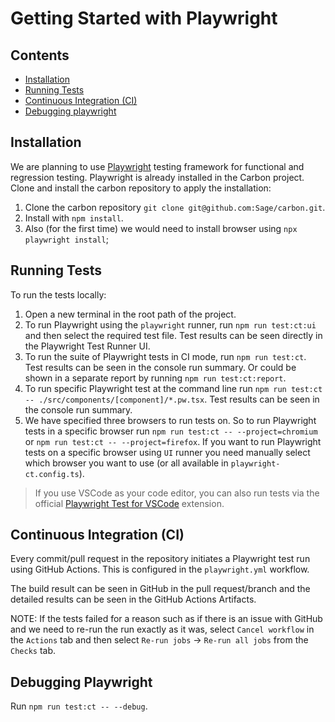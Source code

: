 # Getting Started with Playwright

## Contents

- [Installation](#installation)
- [Running Tests](#running-tests)
- [Continuous Integration (CI)](#continuous-integration-ci)
- [Debugging playwright](#debugging-playwright)

## Installation

We are planning to use [Playwright](https://playwright.dev) testing framework for functional and regression testing. Playwright is already installed in the Carbon project. Clone and install the carbon repository to apply the installation:

1. Clone the carbon repository `git clone git@github.com:Sage/carbon.git`.
2. Install with `npm install`.
3. Also (for the first time) we would need to install browser using `npx playwright install`;

## Running Tests

To run the tests locally:

1. Open a new terminal in the root path of the project.
2. To run Playwright using the `playwright` runner, run `npm run test:ct:ui` and then select the required test file. Test results can be seen directly in the Playwright Test Runner UI.
3. To run the suite of Playwright tests in CI mode, run `npm run test:ct`. Test results can be seen in the console run summary. Or could be shown in a separate report by running `npm run test:ct:report`.
4. To run specific Playwright test at the command line run `npm run test:ct -- ./src/components/[component]/*.pw.tsx`. Test results can be seen in the console run summary.
5. We have specified three browsers to run tests on. So to run Playwright tests in a specific browser run `npm run test:ct -- --project=chromium` or `npm run test:ct -- --project=firefox`. If you want to run Playwright tests on a specific browser using `UI` runner you need manually select which browser you want to use (or all available in `playwright-ct.config.ts`).

> If you use VSCode as your code editor, you can also run tests via the official [Playwright Test for VSCode](https://playwright.dev/docs/getting-started-vscode) extension.

## Continuous Integration (CI)

Every commit/pull request in the repository initiates a Playwright test run using GitHub Actions. This is configured in the `playwright.yml` workflow.

The build result can be seen in GitHub in the pull request/branch and the detailed results can be seen in the GitHub Actions Artifacts.

NOTE: If the tests failed for a reason such as if there is an issue with GitHub and we need to re-run the run exactly as it was, select `Cancel workflow` in the `Actions` tab and then select `Re-run jobs` -> `Re-run all jobs` from the `Checks` tab.

## Debugging Playwright

Run `npm run test:ct -- --debug`.
